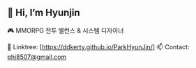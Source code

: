 ## 👋 Hi, I’m Hyunjin

🎮 MMORPG 전투 밸런스 & 시스템 디자이너  

🔗 Linktree: [https://ddkerty.github.io/ParkHyunJin/]
📫 Contact: phj8507@gmail.com

